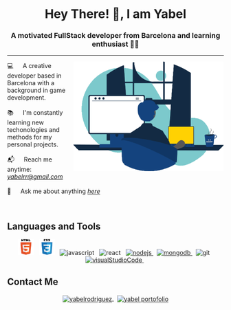 
<!-- Intro  -->
<h1 align="center">
                Hey There! 👋, I am 
                <b><a style="text-decoration:none;" target="_blank" href="https://yabelrodriguez.netlify.app/">Yabel</a></b>
</h1>

<h3 align="center"> 
       A motivated FullStack developer from Barcelona and learning enthusiast 👨‍🏫</b>
</h3>

---

<p>
 <a href="https://yabelrodriguez.netlify.app/" target="blank">
   <img align="right" width="350" src="/assets/develop-web.gif" alt="Coding gif" />
  </a>
  
 💻 &emsp; A creative developer based in Barcelona with a background in game development.<br/><br/>
 📚 &emsp; I'm constantly learning new techonologies and methods for my personal projects.<br/><br/>
 📬 &emsp; Reach me anytime: <em>yabelrr@gmail.com</em><br/><br/>
 💬 &emsp; Ask me about anything <em>[here](https://yabelrodriguez.netlify.app/#contact)</em>

</p>

</br>

## Languages and Tools
<div>
  <p align="center">
      <img
        src="https://raw.githubusercontent.com/devicons/devicon/master/icons/html5/html5-original-wordmark.svg"
        alt="html5"
        width="37"
      />
    &nbsp;
      <img
        src="https://raw.githubusercontent.com/devicons/devicon/master/icons/css3/css3-original-wordmark.svg"
        alt="css3"
        width="37"
      />
    &nbsp;
      <img
        src="https://upload.wikimedia.org/wikipedia/commons/9/99/Unofficial_JavaScript_logo_2.svg"
        alt="javascript"
        width="30"
      />
    &nbsp;
      <img
        src="https://upload.wikimedia.org/wikipedia/commons/4/47/React.svg"
        alt="react"
        width="30"
      />
    &nbsp;
    <a href="https://nodejs.org" target="_blank" rel="noreferrer">
      <img
        src="https://www.svgrepo.com/show/303266/nodejs-icon-logo.svg"
        alt="nodejs"
        width="30"
      />
    </a>
    &nbsp;
    <a href="https://www.mongodb.com/" target="_blank" rel="noreferrer">
      <img
        src="https://cdn.worldvectorlogo.com/logos/mongodb-icon-1.svg"
        alt="mongodb"
        width="35"
      />
    </a>
    &nbsp;
      <img
        src="https://www.vectorlogo.zone/logos/git-scm/git-scm-icon.svg"
        alt="git"
        width="30"
      />
    &nbsp;
    <a href="https://code.visualstudio.com/" target="_blank" rel="noreferrer">
      <img
        src="https://cdn.worldvectorlogo.com/logos/visual-studio-code-1.svg"
        alt="visualStudioCode"
        width="30"
      />
    </a>
    &nbsp;
  </p>
</div>

<!-- ## GitHub Repos
<div align="center">

[![Hello](https://github-readme-stats.vercel.app/api/pin/?username=PmplCode&repo=DPlan-front&border_color=7F3FBF&bg_color=0D1117&title_color=C9D1D9&text_color=8B949E&icon_color=7F3FBF&align=center)](https://github.com/PmplCode/DPlan-front)
[![DPlan Back](https://github-readme-stats.vercel.app/api/pin/?username=PmplCode&repo=DPlan-back&border_color=7F3FBF&bg_color=0D1117&title_color=C9D1D9&text_color=8B949E&icon_color=7F3FBF)](https://github.com/PmplCode/DPlan-back)
[![React Portfolio Yabel](https://github-readme-stats.vercel.app/api/pin/?username=mickadoos&repo=react-portfolio-yabel&border_color=7F3FBF&bg_color=0D1117&title_color=C9D1D9&text_color=8B949E&icon_color=7F3FBF)](https://github.com/mickadoos/react-portfolio-yabel)
[![Game Project X](https://github-readme-stats.vercel.app/api/pin/?username=mickadoos&repo=game-project-x&border_color=7F3FBF&bg_color=0D1117&title_color=C9D1D9&text_color=8B949E&icon_color=7F3FBF)](https://github.com/mickadoos/game-project-x)

![Mickadoos's GitHub stats](https://github-readme-stats.vercel.app/api?username=mickadoos&show_icons=true&theme=transparent)</br>
[![Top Langs](https://github-readme-stats.vercel.app/api/top-langs/?username=mickadoos&hide_progress=true)](https://github.com/mickadoos/github-readme-stats)</br>

[![Mickadoos's wakatime stats](https://github-readme-stats.vercel.app/api/wakatime?username=mickadoos)](https://github.com/mickadoos/github-readme-stats)
</div>
<!-- (https://github-readme-stats.vercel.app/api/pin/?username=PmplCode&repo=DPlan-front&border_color=7F3FBF&bg_color=0D1117&title_color=C9D1D9&text_color=8B949E&icon_color=7F3FBF&align=center) -->

<div align="center">

</div>

<!-- <div align="center">
 <img align="center" height="150" src="https://github-readme-stats.vercel.app/api?username=mickadoos&show_icons=true&locale=en&hide=issues" alt="Yabel Rodríguez Github Stats" />
 <img align="center" height="150" src="https://github-readme-stats.vercel.app/api/top-langs/?username=mickadoos&layout=compact" alt="Yabel Rodríguez Programming Language Stats" />
</div> -->

## Contact Me
<p align="center">
  <a href="https://linkedin.com/in/yabel-rodriguez" target="blank"
    ><img
      align="center"
      src="https://img.shields.io/badge/LinkedIn-0077B5?style=for-the-badge&logo=linkedin&logoColor=white"
      alt="yabelrodriguez"
      width="100"
    />
  </a>
  &nbsp;
  <a href="https://yabelrodriguez.netlify.app/" target="blank"
    ><img
      align="center"
      src="https://upload.wikimedia.org/wikipedia/commons/0/0b/Blue_globe_icon.svg"
      alt="yabel portofolio"
      width="24"
    />
  </a>
</p>

